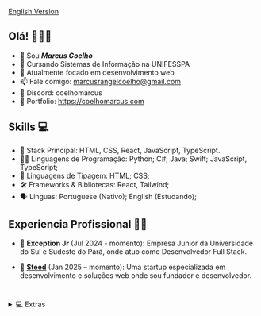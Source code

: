 [English Version](./README_EN.md)

## Olá! 🙋🏻‍♂️

- 👋 Sou **_Marcus Coelho_**
- 🏫 Cursando Sistemas de Informação na UNIFESSPA
- 🌱 Atualmente focado em desenvolvimento web
- 📫 Fale comigo: marcusrangelcoelho@gmail.com
- 🐺 Discord: coelhomarcus
- 📃 Portfolio: https://coelhomarcus.com

## Skills 💻

- 🧳 Stack Principal: HTML, CSS, React, JavaScript, TypeScript.
- 👨‍💻 Linguagens de Programação: Python; C#; Java; Swift; JavaScript, TypeScript;
- 📱 Linguagens de Tipagem: HTML; CSS;
- 🛠 Frameworks & Bibliotecas: React, Tailwind;
- 🗣️ Linguas: Portuguese (Nativo); English (Estudando);

## Experiencia Profissional 👨‍💻

- 🦎 **Exception Jr** (Jul 2024 - momento): Empresa Junior da Universidade do Sul e Sudeste do Pará, onde atuo como Desenvolvedor Full Stack.

- 🐴 **[Steed](https://github.com/SteedHub)** (Jan 2025 – momento): Uma startup especializada em desenvolvimento e soluções web onde sou fundador e desenvolvedor.

#

<details>
<summary>💻 Extras</summary>

- ➕ VSCode Extensions:

  - Themes: BakaNeo
  - Icon Theme: Symbols

- 📃 More details at https://coelhomarcus.com

[![GitHub Streak](https://github-readme-streak-stats.herokuapp.com?user=coelhomarcus&theme=holi-theme&hide_border=true&border_radius=20)](https://coelhomarcus.com)

</details>

#
